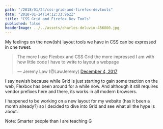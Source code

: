 ```yaml
---
path: "/2018/01/24/css-grid-and-firefox-devtools"
date: "2018-01-24T14:12:33.962Z"
title: "CSS Grid and Firefox Dev Tools"
published: false
headerImage: ../../assets/charles-deluvio-456800.jpg
---
```


My feelings on the new(ish) layout tools we have in CSS can be expressed in one tweet.

<blockquote class="twitter-tweet" data-lang="en"><p lang="en" dir="ltr">The more I use Flexbox and CSS Grid the more impressed I am with how little code I have to write to layout a webpage</p>&mdash; Jeremy Law (@LawJeremy) <a href="https://twitter.com/LawJeremy/status/937529014448771072?ref_src=twsrc%5Etfw">December 4, 2017</a></blockquote>
<script async src="https://platform.twitter.com/widgets.js" charset="utf-8"></script>

I say newish because while Grid is just starting to gain some traction on the web, Flexbox has been around for a while now. And although it still requires vendor prefixes here and there, its works in all modern browsers.

I happened to be working on a new layout for my website (has it been a month already?) so I decided to dive into Grid and see what all the hype is about.

Note: Smarter people than I are teaching G
